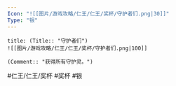 ```yaml
---
Icon: "![[图片/游戏攻略/仁王/仁王/奖杯/守护者们.png|30]]"
Type: "银"
---
```

```ad-common-silver-trophy
title: (Title:: "守护者们")
![[图片/游戏攻略/仁王/仁王/奖杯/守护者们.png|100]]

(Comment:: "获得所有守护灵。")
```

#仁王/仁王/奖杯 #奖杯 #银
